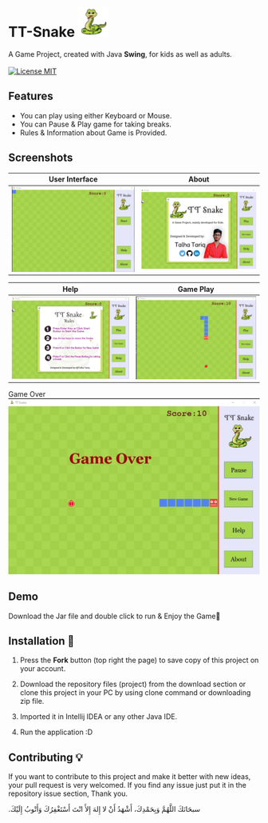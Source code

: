 # TT-Snake ![TT Snake](src/img/snake.png)
A Game Project, created with Java **Swing**, for kids as well as adults. <br> <br>
[![License MIT](https://img.shields.io/badge/license-MIT-blue.svg)](LICENSE)

## Features
- You can play using either Keyboard or Mouse.
- You can Pause & Play game for taking breaks.
- Rules & Information about Game is Provided.

## Screenshots
User Interface             |  About
:-------------------------:|:-------------------------:
![UI img](Screen%20Shots/front.jpg)  |  ![about img](Screen%20Shots/about.jpg)

Help          |  Game Play  
:-------------------------:|:-------------------------:
![Help img](Screen%20Shots/help.jpg)  |  ![snake moving img](Screen%20Shots/snake-moving.jpg)

Game Over
![Game over img](Screen%20Shots/game-over.jpg)   
## Demo
Download the Jar file and double click to run & Enjoy the Game🎉


## Installation 🔌
1. Press the **Fork** button (top right the page) to save copy of this project on your account.

2. Download the repository files (project) from the download section or clone this project in your PC by using clone command or downloading zip file.

3. Imported it in Intellij IDEA or any other Java IDE.

4. Run the application :D

## Contributing 💡
If you want to contribute to this project and make it better with new ideas, your pull request is very welcomed.
If you find any issue just put it in the repository issue section, Thank you.

.سبحَانَكَ اللَّهُمَّ وَبِحَمْدِكَ، أَشْهَدُ أَنْ لا إِلهَ إِلأَ انْتَ أَسْتَغْفِرُكَ وَأَتْوبُ إِلَيْكَ
